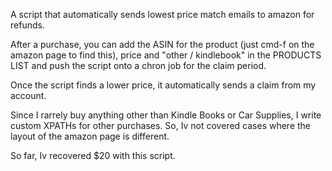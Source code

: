 A script that automatically sends lowest price match emails to amazon for refunds. 

After a purchase, you can add the ASIN for the product (just cmd-f on the amazon page to find this), price and "other / kindlebook" in the PRODUCTS LIST and push the script onto a chron job for the claim period. 

Once the script finds a lower price, it automatically sends a claim from my account. 

Since I rarrely buy anything other than Kindle Books or Car Supplies, I write custom XPATHs for other purchases. So, Iv not covered cases where the layout of the amazon page is different.

So far, Iv recovered $20 with this script. 



